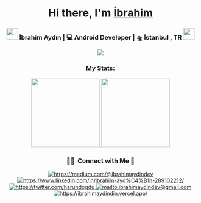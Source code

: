 <div align="center">
   <h1>Hi there, I'm <a href="https://ibrahimaydindev.vercel.app">İbrahim</a></h1>
</div>


<div align="center">
   <h3>
   <img src="https://media.giphy.com/media/WUlplcMpOCEmTGBtBW/giphy.gif" width="30">  
   İbrahim Aydın | 💻 Android Developer | 🛸 İstanbul , TR  <img src="https://media.giphy.com/media/WUlplcMpOCEmTGBtBW/giphy.gif" width="30">
   </h3>
   <div>
   <img src="https://wakatime.com/badge/user/477106b8-7784-438a-b1c9-bb2cc4fc052e.svg" />
   </div>
   <h3 align="center">My Stats:</h3>
<a href="https://github.com/ibrahimaydindev">
  <img height="180em" src="https://github-readme-stats-eight-theta.vercel.app/api?username=ibrahimaydindev&show_icons=true&theme=tokyonight&include_all_commits=true&count_private=true"/>
  <img height="180em" src="https://github-readme-stats-eight-theta.vercel.app/api/top-langs/?username=ibrahimaydindev&layout=compact&langs_count=8&theme=tokyonight"/>
</a>
   
   ### 🤝🏻 &nbsp;Connect with Me 🤝

<a href="https://medium.com/@ibrahimaydindev" target="_blank">
    <img src="https://img.shields.io/badge/%20-medium-black" alt="https://medium.com/@ibrahimaydindev">
</a>
<a href="https://www.linkedin.com/in/ibrahim-ayd%C4%B1n-289102212/" target="_blank">
    <img src="https://img.shields.io/badge/%20-linkedin-0072b1" alt="https://www.linkedin.com/in/ibrahim-ayd%C4%B1n-289102212/">
</a>
<a href="https://twitter.com/İbrahimAyd01" target="_blank">
    <img src="https://img.shields.io/badge/%20-twitter-%231DA1F2" alt="https://twitter.com/harundogdu">
</a>
<a href="mailto:ibrahimaydindev@gmail.com" target="_blank">
    <img src="https://img.shields.io/badge/%20-gmail-B23121" alt="mailto:ibrahimaydindev@gmail.com">
</a>
<a href="https://ibrahimaydin.vercel.app" target="_blank">
    <img src="https://img.shields.io/badge/-Website-orange" alt="https://ibrahimaydindin.vercel.app/">
</a>
   </a>
</div>
